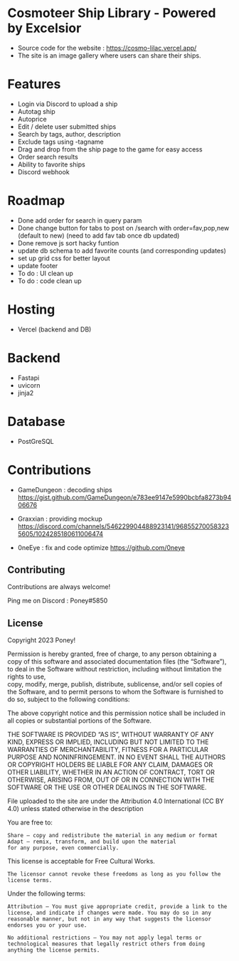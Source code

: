 
# Cosmoteer Ship Library - Powered by Excelsior

* Source code for the website : https://cosmo-lilac.vercel.app/
* The site is an image gallery where users can share their ships.

# Features 
* Login via Discord to upload a ship
* Autotag ship
* Autoprice 
* Edit / delete user submitted ships
* Search by tags, author, description
* Exclude tags using -tagname
* Drag and drop from the ship page to the game for easy access
* Order search results
* Ability to favorite ships
* Discord webhook

# Roadmap
* Done add order for search in query param
* Done change button for tabs to post on /search with order=fav,pop,new (default to new) (need to add fav tab once db updated)
* Done remove js sort hacky funtion
* update db schema to add favorite counts (and corresponding updates)
* set up grid css for better layout
* update footer
* To do : UI clean up
* To do : code clean up


# Hosting 
* Vercel (backend and DB)

# Backend
* Fastapi
* uvicorn
* jinja2

# Database 
* PostGreSQL

# Contributions 
* GameDungeon : decoding ships 
https://gist.github.com/GameDungeon/e783ee9147e5990bcbfa8273b9406676

* Graxxian : providing mockup 
https://discord.com/channels/546229904488923141/968552700583235605/1024285180611006474

* 0neEye : fix and code optimize
https://github.com/0neye


## Contributing

Contributions are always welcome!

Ping me on Discord : Poney#5850


## License

 Copyright 2023 Poney!

 Permission is hereby granted, free of charge, to any person obtaining a copy of this software and associated 
 documentation files (the “Software”), to deal in the Software without restriction, including without limitation the rights to use,  
 copy, modify, merge, publish, distribute, sublicense, and/or sell copies of the Software, and to permit persons to whom the Software
 is furnished to do so, subject to the following conditions:

 The above copyright notice and this permission notice shall be included in all copies or substantial portions of the Software.

 THE SOFTWARE IS PROVIDED “AS IS”, WITHOUT WARRANTY OF ANY KIND, EXPRESS OR IMPLIED, INCLUDING BUT NOT LIMITED TO THE WARRANTIES OF 
 MERCHANTABILITY, FITNESS FOR A PARTICULAR PURPOSE AND NONINFRINGEMENT. IN NO EVENT SHALL THE AUTHORS OR COPYRIGHT HOLDERS BE LIABLE 
 FOR ANY CLAIM, DAMAGES OR OTHER LIABILITY, WHETHER IN AN ACTION OF CONTRACT, TORT OR OTHERWISE, ARISING FROM, OUT OF OR IN CONNECTION 
 WITH THE SOFTWARE OR THE USE OR OTHER DEALINGS IN THE SOFTWARE.


File uploaded to the site are under the Attribution 4.0 International (CC BY 4.0) unless stated otherwise in the description
  
You are free to:

    Share — copy and redistribute the material in any medium or format
    Adapt — remix, transform, and build upon the material
    for any purpose, even commercially.

This license is acceptable for Free Cultural Works.

    The licensor cannot revoke these freedoms as long as you follow the license terms.

Under the following terms:

    Attribution — You must give appropriate credit, provide a link to the license, and indicate if changes were made. You may do so in any reasonable manner, but not in any way that suggests the licensor endorses you or your use.

    No additional restrictions — You may not apply legal terms or technological measures that legally restrict others from doing anything the license permits.


